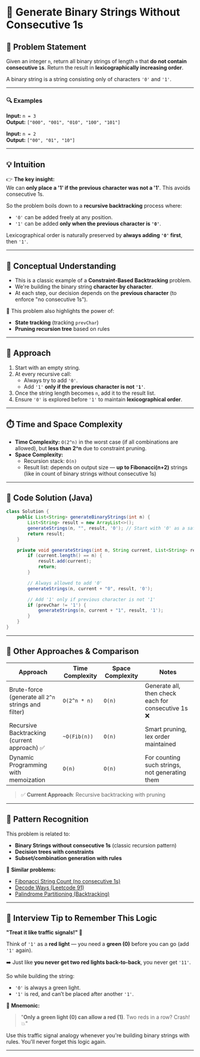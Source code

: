 # 🚀 Generate Binary Strings Without Consecutive 1s

## 📌 Problem Statement

Given an integer `n`, return all binary strings of length `n` that **do not contain consecutive `1`s**. Return the result in **lexicographically increasing order**.

A binary string is a string consisting only of characters `'0'` and `'1'`.

---

### 🔍 Examples

**Input:** `n = 3`  
**Output:** `["000", "001", "010", "100", "101"]`

**Input:** `n = 2`  
**Output:** `["00", "01", "10"]`

---

## 💡 Intuition

👉 **The key insight:**  
We can **only place a '1' if the previous character was not a '1'**. This avoids consecutive 1s.

So the problem boils down to a **recursive backtracking** process where:
- `'0'` can be added freely at any position.
- `'1'` can be added **only when the previous character is `'0'`**.

Lexicographical order is naturally preserved by **always adding `'0'` first**, then `'1'`.

---

## 🧠 Conceptual Understanding

- This is a classic example of a **Constraint-Based Backtracking** problem.
- We're building the binary string **character by character**.
- At each step, our decision depends on the **previous character** (to enforce "no consecutive 1s").

🧩 This problem also highlights the power of:
- **State tracking** (tracking `prevChar`)
- **Pruning recursion tree** based on rules

---

## 🧭 Approach

1. Start with an empty string.
2. At every recursive call:
   - Always try to add `'0'`.
   - Add `'1'` **only if the previous character is not `'1'`**.
3. Once the string length becomes `n`, add it to the result list.
4. Ensure `'0'` is explored before `'1'` to maintain **lexicographical order**.

---

## ⏱️ Time and Space Complexity

- **Time Complexity:** `O(2^n)` in the worst case (if all combinations are allowed), but **less than 2^n** due to constraint pruning.
- **Space Complexity:**  
  - Recursion stack: `O(n)`  
  - Result list: depends on output size — **up to Fibonacci(n+2)** strings (like in count of binary strings without consecutive 1s)

---

## 🧾 Code Solution (Java)

```java
class Solution {
    public List<String> generateBinaryStrings(int n) {
        List<String> result = new ArrayList<>();
        generateStrings(n, "", result, '0'); // Start with '0' as a safe previous character
        return result;
    }

    private void generateStrings(int n, String current, List<String> result, char prevChar) {
        if (current.length() == n) {
            result.add(current);
            return;
        }

        // Always allowed to add '0'
        generateStrings(n, current + "0", result, '0');

        // Add '1' only if previous character is not '1'
        if (prevChar != '1') {
            generateStrings(n, current + "1", result, '1');
        }
    }
}
```

---

## 🚀 Other Approaches & Comparison

| Approach                    | Time Complexity | Space Complexity | Notes                                             |
|-----------------------------|------------------|-------------------|---------------------------------------------------|
| Brute-force (generate all `2^n` strings and filter) | `O(2^n * n)`      | `O(n)`             | Generate all, then check each for consecutive 1s ❌ |
| Recursive Backtracking (current approach) ✅ | `~O(Fib(n))`       | `O(n)`             | Smart pruning, lex order maintained               |
| Dynamic Programming with memoization         | `O(n)`             | `O(n)`             | For counting such strings, not generating them    |

> ✅ **Current Approach**: Recursive backtracking with pruning

---

## 🧠 Pattern Recognition

This problem is related to:
- **Binary Strings without consecutive 1s** (classic recursion pattern)
- **Decision trees with constraints**
- **Subset/combination generation with rules**

🔗 **Similar problems:**
- [Fibonacci String Count (no consecutive 1s)](f)
- [Decode Ways (Leetcode 91)](f)
- [Palindrome Partitioning (Backtracking)](f)

---

## 🎯 Interview Tip to Remember This Logic

**"Treat it like traffic signals!" 🚦**

Think of `'1'` as a **red light** — you need a **green (0)** before you can go (add `'1'` again).

➡️ Just like **you never get two red lights back-to-back**, you never get `'11'`.

So while building the string:
- `'0'` is always a green light.
- `'1'` is red, and can’t be placed after another `'1'`.

🧠 **Mnemonic:**  
> "**Only a green light (0) can allow a red (1)**. Two reds in a row? Crash! 💥"

Use this traffic signal analogy whenever you're building binary strings with rules. You'll never forget this logic again.

---